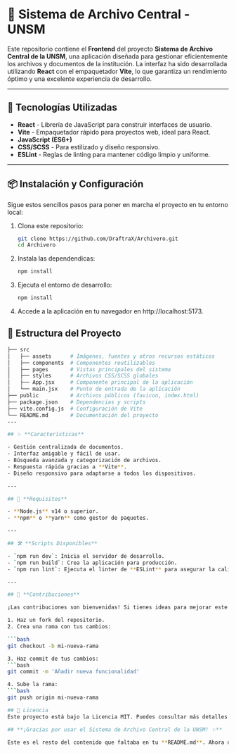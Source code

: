 # 📂 **Sistema de Archivo Central - UNSM**

Este repositorio contiene el **Frontend** del proyecto **Sistema de Archivo Central de la UNSM**, una aplicación diseñada para gestionar eficientemente los archivos y documentos de la institución. La interfaz ha sido desarrollada utilizando **React** con el empaquetador **Vite**, lo que garantiza un rendimiento óptimo y una excelente experiencia de desarrollo.

---

## 🚀 **Tecnologías Utilizadas**

- **React** - Librería de JavaScript para construir interfaces de usuario.
- **Vite** - Empaquetador rápido para proyectos web, ideal para React.
- **JavaScript (ES6+)**
- **CSS/SCSS** - Para estilizado y diseño responsivo.
- **ESLint** - Reglas de linting para mantener código limpio y uniforme.

---

## 📦 **Instalación y Configuración**

Sigue estos sencillos pasos para poner en marcha el proyecto en tu entorno local:

1. Clona este repositorio:

   ```bash
   git clone https://github.com/DraftraX/Archivero.git
   cd Archivero
2. Instala las dependendicas:

   ```bash
   npm install
2. Ejecuta el entorno de desarrollo:

   ```bash
   npm install
4. Accede a la aplicación en tu navegador en http://localhost:5173.

## 📂 Estructura del Proyecto
   ```bash
   ├── src
   │   ├── assets      # Imágenes, fuentes y otros recursos estáticos
   │   ├── components  # Componentes reutilizables
   │   ├── pages       # Vistas principales del sistema
   │   ├── styles      # Archivos CSS/SCSS globales
   │   ├── App.jsx     # Componente principal de la aplicación
   │   └── main.jsx    # Punto de entrada de la aplicación
   ├── public          # Archivos públicos (favicon, index.html)
   ├── package.json    # Dependencias y scripts
   ├── vite.config.js  # Configuración de Vite
   └── README.md       # Documentación del proyecto
---

## ✨ **Características**

- Gestión centralizada de documentos.
- Interfaz amigable y fácil de usar.
- Búsqueda avanzada y categorización de archivos.
- Respuesta rápida gracias a **Vite**.
- Diseño responsivo para adaptarse a todos los dispositivos.

---

## 📘 **Requisitos**

- **Node.js** v14 o superior.
- **npm** o **yarn** como gestor de paquetes.

---

## 🛠 **Scripts Disponibles**

- `npm run dev`: Inicia el servidor de desarrollo.
- `npm run build`: Crea la aplicación para producción.
- `npm run lint`: Ejecuta el linter de **ESLint** para asegurar la calidad del código.

---

## 🤝 **Contribuciones**

¡Las contribuciones son bienvenidas! Si tienes ideas para mejorar este proyecto, por favor sigue estos pasos:

1. Haz un fork del repositorio.
2. Crea una rama con tus cambios:

   ```bash
   git checkout -b mi-nueva-rama
   
3. Haz commit de tus cambios:
   ```bash
   git commit -m 'Añadir nueva funcionalidad'
   
4. Sube la rama:
   ```bash
   git push origin mi-nueva-rama
   
## 📄 Licencia
Este proyecto está bajo la Licencia MIT. Puedes consultar más detalles en el archivo LICENSE.

## **¡Gracias por usar el Sistema de Archivo Central de la UNSM! ✨**

Este es el resto del contenido que faltaba en tu **README.md**. Ahora deberías tenerlo completo y listo para subirlo a tu repositorio. ¡Espero que sea útil!
